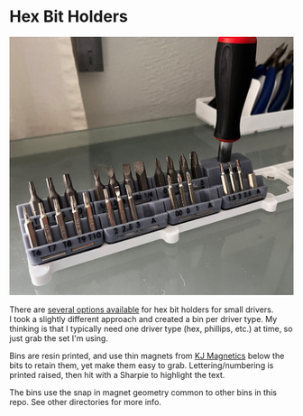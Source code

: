 # Hex Bit Holders

![Hex Bit Holders](hex-bit-bins.jpg)

There are [several options available](https://thangs.com/search/gridfinity%20hex%20bit%20holder?scope=all) for hex bit holders for small drivers.  
I took a slightly different approach and created a bin per driver type.  My thinking is that I typically need one driver type (hex, phillips, etc.) at time, so 
just grab the set I'm using.  

Bins are resin printed, and use thin magnets from [KJ Magnetics](https://www.kjmagnetics.com/) below the bits to retain them, yet make them easy to grab.  Lettering/numbering is printed raised, then hit with a Sharpie to highlight the text.

The bins use the snap in magnet geometry common to other bins in this repo.  See other directories for more info.
